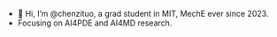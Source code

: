 - 👋 Hi, I’m @chenzituo, a grad student in MIT, MechE ever since 2023.
- Focusing on AI4PDE and AI4MD research.

<!---
chenzituo/chenzituo is a ✨ special ✨ repository because its `README.md` (this file) appears on your GitHub profile.
You can click the Preview link to take a look at your changes.
--->
